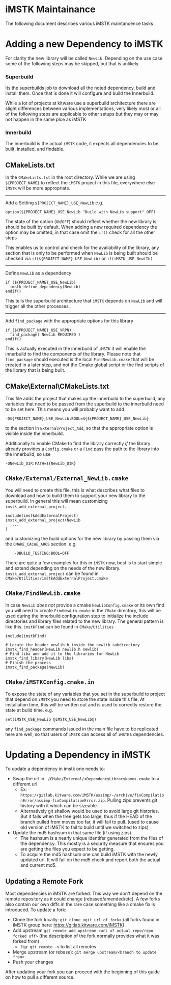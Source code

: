 # iMSTK Maintainance

The following document describes various iMSTK maintancence tasks

# Adding a new Dependency to iMSTK

For clarity the new library will be called `NewLib`. Depending on the use case some of the following steps may be skipped, but that is unlikely.

### Superbuild

Its the superbuilds job to download all the noted dependency, build and install them. Once that is done it will configure and build the Innerbuild.

While a lot of projects at kitware use a superbuild architecture there are slight differences between various implementations, very likely most or all of the following steps are applicable to other setups but they may or may not happen in the same plce as iMSTK

### Innerbuild

The innerbuild is the actual `iMSTK` code, it expects all dependencies to be built, installed, and findable.

## CMakeLists.txt

In the `CMakeLists.txt` in the root directory. While we are using `${PROJECT_NAME}` to reflect the `iMSTK` project in this file, everywhere else `iMSTK` will be more appropriate.

---

Add a Setting `${PROJECT_NAME}_USE_NewLib` e.g.
	
    option(${PROJECT_NAME}_USE_NewLib "Build with NewLib support" OFF)
	
The state of the option (`ON`/`OFF`) should reflect whether the new library is should be built by default. When adding a new required dependency the option may be omitted, in that case omit the `if()` check for all the other steps

This enables us to control and check for the availability of the library, any section that is only to be performed when `NewLib` is being built should be checked via `if(${PROJECT_NAME}_USE_NewLib)` or `if(iMSTK_USE_NewLIb)`

---

Define `NewLib` as a dependency 

    if (${PROJECT_NAME}_USE_NewLib)
      imstk_define_dependency(NewLib)
    endif()

This tells the superbuild architecture that `iMSTK` depends on `NewLib` and will trigger all the other processes.

---

Add `find_package` with the appropriate options for this library 

    if (${PROJECT_NAME}_USE_VRPN)
      find_package( NewLib REQUIRED )
    endif()

This is actually executed in the innerbuild of `iMSTK` it will enable the innerbuild to find the components of the library. Please note that `find_package` should executed is the local `FindNewLib.cmake` that will be created in a later step, and not the Cmake global script or the find scripts of the library that is being built.

## CMake\External\CMakeLists.txt

This file adds the project that makes up the innerbuild to the superbuild, any variables that need to be passed from the superbuild to the innerbuild need to be set here. This means you will probably want to add 

    -D${PROJECT_NAME}_USE_NewLib:BOOL=${${PROJECT_NAME}_USE_NewLib} 

to the section in `ExternalProject_Add`, so that the appropriate option is visible inside the innerbuild.

Additionally to enable CMake to find the library correctly _if_ the library already provides a `Config.cmake` or a `Find` pass the path to the library into the innerbuild, so use 

    -DNewLib_DIR:PATH=${NewLib_DIR}  

## `CMake/External/External_NewLib.cmake`

You will need to create this file, this is what describes what files to download and how to build them to support your new library to the superbuild. In general this will mean customizing `imstk_add_external_project`.

    include(imstkAddExternalProject)
	imstk_add_external_project(NewLib
	  ....
	)

and customizing the build options for the new library by passing them via the `CMAKE_CACHE_ARGS` section. e.g.

        -DBUILD_TESTING:BOOL=OFF

There are quite a few examples for this in `iMSTK` now, best is to start simple and extend depending on the needs of the new library.  `imstk_add_external_project` can be found in `CMake/Utilities/imstkAddExternalProject.cmake`

## `CMake/FindNewLib.cmake`

In case `NewLib` _does not_ provide a cmake `NewLibConfig.cmake` or its own find you will need to create `FindNewLib.cmake` in the `CMake` directory, this will be used during the innerbuild configuration step to initialize the include directories and library files related to the new library. The general pattern is like this. `imstkFind` can be found in `CMake/Utilities`


    include(imstkFind)

    # Locate the header newlib.h inside the newlib subdirectory
    imstk_find_header(NewLib newlib.h newlib)
	# Find liba and add it to the libraries for NewLib
    imstk_find_libary(NewLib liba)
	# Finish the process
    imstk_find_package(NewLib)

## `CMake/iMSTKConfig.cmake.in`

To expose the state of any variables that you set in the superbuild to project that depend on `iMSTK` you need to store the state inside this file. At installation time, this will be written out and is used to correctly restore the state at build time. e.g. 

    set(iMSTK_USE_NewLib @iMSTK_USE_NewLib@)

any `find_package` commands issued in the main file have to be replicated here are well, so that users of `iMSTK` can access all of `iMSTK`s dependencies.

# Updating a Dependency in iMSTK

To update a dependency in imstk one needs to:

 - Swap the url in ` /CMake/External/<DependencyLibraryName>.cmake` to a different url.
    -  Ex: `https://gitlab.kitware.com/iMSTK/assimp/-/archive/fixCompilationError/assimp-fixCompilationError.zip`. Pulling zips prevents git history with it which can be sizeable.
    - Alternatively git shallow would be used to avoid large git histories. But it fails when the tree gets too large, thus if the HEAD of the branch pulled from moves too far, it will fail to pull. (used to cause old version of iMSTK to fail to build until we switched to zips)
 - Update the md5 hashsum in that same file (if using zips).
    - The hashsum is a nearly unique identifer generated from the files of the dependency. This mostly is a security measure that ensures you are getting the files you expect to be getting.
    - To acquire the md5 hashsum one can build iMSTK with the newly updated url. It will fail on the md5 check and report both the actual and current md5.

## Updating a Remote Fork

Most dependencies in iMSTK are forked. This way we don't depend on the remote repository as it could change (rebased/amended/etc). A few forks also contain our own diffs in the rare case something like a cmake fix is introduced. To update a fork:
 - Clone the fork locally: `git clone <git url of fork>` (all forks found in iMSTK group here: https://gitlab.kitware.com/iMSTK)
 - Add upstream `git remote add upstream <url of actual repo/repo forked off>` (the description of the fork normally provides what it was forked from)
    - Tip: `git remote -v` to list all remotes
 - Merge upstream (or rebase): `git merge upstream/<branch to update from>`
 - Push your changes

After updating your fork you can proceed with the beginning of this guide on how to pull a different source.